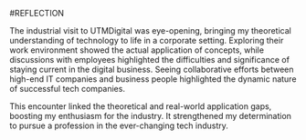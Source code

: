 #REFLECTION

The industrial visit to UTMDigital was eye-opening, bringing my theoretical understanding of technology to life in a corporate setting. Exploring their work environment showed the actual application of concepts, while discussions with employees highlighted the difficulties and significance of staying current in the digital business. Seeing collaborative efforts between high-end IT companies and business people highlighted the dynamic nature of successful tech companies.

This encounter linked the theoretical and real-world application gaps, boosting my enthusiasm for the industry. It strengthened my determination to pursue a profession in the ever-changing tech industry.

